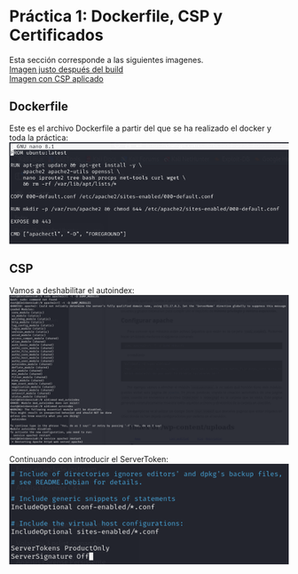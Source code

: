 # Práctica 1: Dockerfile, CSP y Certificados  
Esta sección corresponde a las siguientes imagenes.  
[Imagen justo después del build](https://hub.docker.com/repository/docker/marnajcoz/practicas/tags/apache-hardening/sha256-917ea5b8c7ae3e0f3ce4f9ea6f4c509fb0eb2432145e75c40ac361658c2e3092)  
[Imagen con CSP aplicado](https://hub.docker.com/repository/docker/marnajcoz/practicas/tags/csp/sha256-628fcd05df7b16530ac689e5fa79318eec82374276376d1764c4bc5b910731f6)  

## Dockerfile  
Este es el archivo Dockerfile a partir del que se ha realizado el docker y toda la práctica:  
![IMG](https://github.com/marconajcoz/pps-1033563/blob/main/RA3/RA3_1/RA3_1_1/assets/1-DockerfileInicial.PNG)  

## CSP  
Vamos a deshabilitar el autoindex:  
![IMG](https://github.com/marconajcoz/pps-1033563/blob/main/RA3/RA3_1/RA3_1_1/assets/2-DeshabilitarAutoindex.PNG)  

Continuando con introducir el ServerToken:  
![IMG](https://github.com/marconajcoz/pps-1033563/blob/main/RA3/RA3_1/RA3_1_1/assets/3-ServerToken.PNG)  

